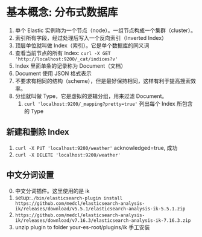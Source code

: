 # 基本概念: 分布式数据库

1. 单个 Elastic 实例称为一个节点（node）。一组节点构成一个集群（cluster）。
2. 索引所有字段，经过处理后写入一个反向索引（Inverted Index）
3. 顶层单位就叫做 Index（索引）。它是单个数据库的同义词
4. 查看当前节点的所有 Index: `curl -X GET 'http://localhost:9200/_cat/indices?v'`
5. Index 里面单条的记录称为 Document（文档）
6. Document 使用 JSON 格式表示
7. 不要求有相同的结构（scheme），但是最好保持相同，这样有利于提高搜索效率。
8. 分组就叫做 Type，它是虚拟的逻辑分组，用来过滤 Document。
   1. `curl 'localhost:9200/_mapping?pretty=true'` 列出每个 Index 所包含的 Type

## 新建和删除 Index

1. `curl -X PUT 'localhost:9200/weather'` acknowledged=true, 成功
2. `curl -X DELETE 'localhost:9200/weather'`

## 中文分词设置

0. 中文分词插件。这里使用的是 ik
1. setup:`./bin/elasticsearch-plugin install https://github.com/medcl/elasticsearch-analysis-ik/releases/download/v5.5.1/elasticsearch-analysis-ik-5.5.1.zip`
2. `https://github.com/medcl/elasticsearch-analysis-ik/releases/download/v7.16.3/elasticsearch-analysis-ik-7.16.3.zip`
3. unzip plugin to folder your-es-root/plugins/ik 手工安装
